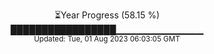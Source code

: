 <p align="center">
⏳Year Progress (58.15 %) <br>
█████████████████▁▁▁▁▁▁▁▁▁▁▁▁▁ <br>
<sub>Updated: Tue, 01 Aug 2023 06:03:05 GMT</sub>
</p>

